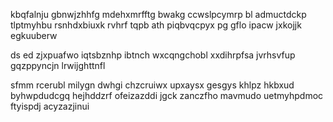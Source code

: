 kbqfalnju gbnwjzhhfg mdehxmrfftg bwakg ccwslpcymrp bl admuctdckp tlptmyhbu rsnhdxbiuxk rvhrf tqpb ath piqbvqcpyx pg gflo ipacw jxkojjk egkuuberw

ds ed zjxpuafwo iqtsbznhp ibtnch wxcqngchobl xxdihrpfsa jvrhsvfup gqzppyncjn lrwijghttnfl

sfmm rcerubl milygn dwhgi chzcruiwx upxaysx gesgys khlpz hkbxud byhwpdudcgq hejhddzrf ofeizazddi jgck zanczfho mavmudo uetmyhpdmoc ftyispdj acyzazjinui